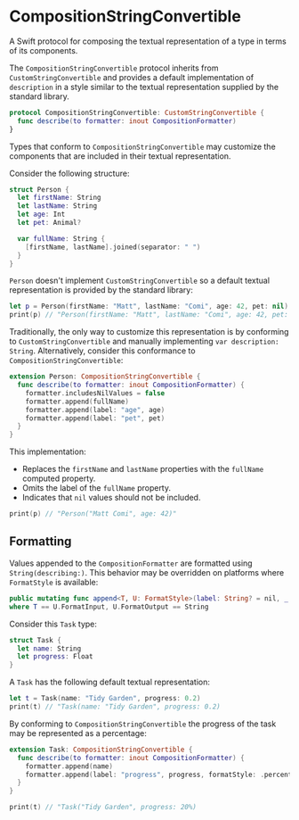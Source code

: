 # CompositionStringConvertible
A Swift protocol for composing the textual representation of a type in terms of its components.

The `CompositionStringConvertible` protocol inherits from `CustomStringConvertible` and provides a default implementation of `description` in a style similar to the textual representation supplied by the standard library.

```swift
protocol CompositionStringConvertible: CustomStringConvertible {
  func describe(to formatter: inout CompositionFormatter)
}
```

Types that conform to `CompositionStringConvertible` may customize the components that are included in their textual representation. 

Consider the following structure:

```swift
struct Person {
  let firstName: String
  let lastName: String
  let age: Int
  let pet: Animal?

  var fullName: String {
    [firstName, lastName].joined(separator: " ")
  }
}
```

`Person` doesn't implement `CustomStringConvertible` so a default textual representation is provided by the standard library:

```swift
let p = Person(firstName: "Matt", lastName: "Comi", age: 42, pet: nil)
print(p) // "Person(firstName: "Matt", lastName: "Comi", age: 42, pet: nil)"
```

Traditionally, the only way to customize this representation is by conforming to `CustomStringConvertible` and manually implementing `var description: String`. Alternatively, consider this conformance to `CompositionStringConvertible`:

```swift
extension Person: CompositionStringConvertible {
  func describe(to formatter: inout CompositionFormatter) {
    formatter.includesNilValues = false
    formatter.append(fullName)
    formatter.append(label: "age", age)
    formatter.append(label: "pet", pet)
  }
}
```

This implementation:

* Replaces the `firstName` and `lastName` properties with the `fullName` computed property.
* Omits the label of the `fullName` property.
* Indicates that `nil` values should not be included.

```swift
print(p) // "Person("Matt Comi", age: 42)"
```

## Formatting

Values appended to the `CompositionFormatter` are formatted using `String(describing:)`. This behavior may be overridden on platforms where `FormatStyle` is available:

```swift
public mutating func append<T, U: FormatStyle>(label: String? = nil, _ value: T?, formatStyle: U)
where T == U.FormatInput, U.FormatOutput == String
```

Consider this `Task` type:

```swift
struct Task {
  let name: String
  let progress: Float
}
```

A `Task` has the following default textual representation:

```swift 
let t = Task(name: "Tidy Garden", progress: 0.2)
print(t) // "Task(name: "Tidy Garden", progress: 0.2) 
```

By conforming to `CompositionStringConvertible` the progress of the task may be represented as a percentage: 

```swift
extension Task: CompositionStringConvertible {
  func describe(to formatter: inout CompositionFormatter) {
    formatter.append(name)
    formatter.append(label: "progress", progress, formatStyle: .percent)
  }
}

print(t) // "Task("Tidy Garden", progress: 20%)
```
